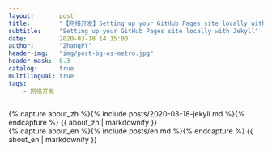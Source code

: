 ```yaml
---
layout:       post
title:        "【网络开发】Setting up your GitHub Pages site locally with Jekyll"
subtitle:     "Setting up your GitHub Pages site locally with Jekyll"
date:         2020-03-18 14:15:00
author:       "ZhangPY"
header-img:   "img/post-bg-os-metro.jpg"
header-mask:  0.3
catalog:      true
multilingual: true
tags:
    - 网络开发
---
```


<!-- Chinese Version -->
<div class="zh post-container">
    {% capture about_zh %}{% include posts/2020-03-18-jekyll.md %}{% endcapture %}
    {{ about_zh | markdownify }}
</div>

<!-- English Version -->
<div class="en post-container">
    {% capture about_en %}{% include posts/en.md %}{% endcapture %}
    {{ about_en | markdownify }}
</div>
